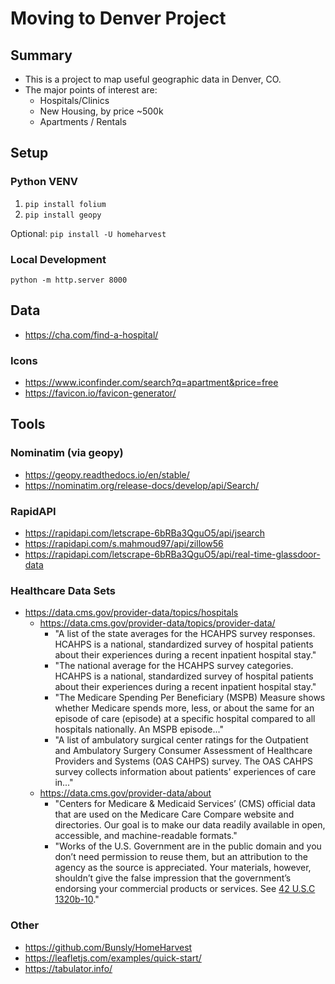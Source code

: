# Moving to Denver Project

## Summary

- This is a project to map useful geographic data in Denver, CO.
- The major points of interest are:
  - Hospitals/Clinics
  - New Housing, by price ~500k
  - Apartments / Rentals

## Setup

### Python VENV

1. `pip install folium`
2. `pip install geopy`

Optional: `pip install -U homeharvest`

### Local Development

`python -m http.server 8000`

## Data

- https://cha.com/find-a-hospital/

### Icons

- https://www.iconfinder.com/search?q=apartment&price=free
- https://favicon.io/favicon-generator/

## Tools

### Nominatim (via geopy)

- https://geopy.readthedocs.io/en/stable/
- https://nominatim.org/release-docs/develop/api/Search/

### RapidAPI

- https://rapidapi.com/letscrape-6bRBa3QguO5/api/jsearch
- https://rapidapi.com/s.mahmoud97/api/zillow56
- https://rapidapi.com/letscrape-6bRBa3QguO5/api/real-time-glassdoor-data

### Healthcare Data Sets

- https://data.cms.gov/provider-data/topics/hospitals
  - https://data.cms.gov/provider-data/topics/provider-data/
    - "A list of the state averages for the HCAHPS survey responses. HCAHPS is a national, standardized survey of hospital patients about their experiences during a recent inpatient hospital stay."
    - "The national average for the HCAHPS survey categories. HCAHPS is a national, standardized survey of hospital patients about their experiences during a recent inpatient hospital stay."
    - "The Medicare Spending Per Beneficiary (MSPB) Measure shows whether Medicare spends more, less, or about the same for an episode of care (episode) at a specific hospital compared to all hospitals nationally. An MSPB episode..."
    - "A list of ambulatory surgical center ratings for the Outpatient and Ambulatory Surgery Consumer Assessment of Healthcare Providers and Systems (OAS CAHPS) survey. The OAS CAHPS survey collects information about patients' experiences of care in..."
  - https://data.cms.gov/provider-data/about
    - "Centers for Medicare & Medicaid Services’ (CMS) official data that are used on the Medicare Care Compare website and directories. Our goal is to make our data readily available in open, accessible, and machine-readable formats."
    - "Works of the U.S. Government are in the public domain and you don’t need permission to reuse them, but an attribution to the agency as the source is appreciated. Your materials, however, shouldn’t give the false impression that the government’s endorsing your commercial products or services. See [42 U.S.C 1320b-10](https://www.ssa.gov/OP_Home/ssact/title11/1140.htm)."


### Other

- https://github.com/Bunsly/HomeHarvest
- https://leafletjs.com/examples/quick-start/
- https://tabulator.info/
